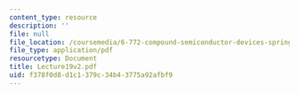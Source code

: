 ```yaml
---
content_type: resource
description: ''
file: null
file_location: /coursemedia/6-772-compound-semiconductor-devices-spring-2003/f378f0d8d1c1379c34b43775a92afbf9_Lecture19v2.pdf
file_type: application/pdf
resourcetype: Document
title: Lecture19v2.pdf
uid: f378f0d8-d1c1-379c-34b4-3775a92afbf9
---
```

